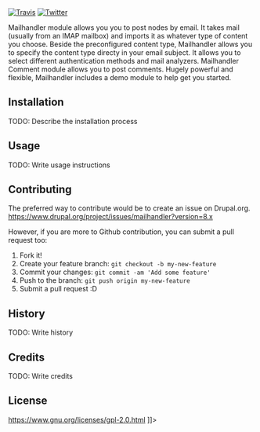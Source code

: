<snippet>
  <content><![CDATA[
# ${1:Drupal 8 module: Mailhandler}

[![Travis](https://img.shields.io/travis/rust-lang/rust.svg?maxAge=2592000)](https://travis-ci.org/fantastic91/mailhandler_d8/)
[![Twitter](https://img.shields.io/twitter/url/https/github.com/fantastic91/mailhandler_d8.svg?style=social)](https://twitter.com/intent/tweet?text=Wow:&url=%5Bobject%20Object%5D)

Mailhandler module allows you you to post nodes by email. It takes mail (usually from an IMAP mailbox) and imports it as whatever type of content you choose. Beside the preconfigured content type, Mailhandler allows you to specify the content type directy in your email subject. It allows you to select different authentication methods and mail analyzers. Mailhandler Comment module allows you to post comments. Hugely powerful and flexible, Mailhandler includes a demo module to help get you started.

## Installation

TODO: Describe the installation process

## Usage

TODO: Write usage instructions

## Contributing

The preferred way to contribute would be to create an issue on Drupal.org.
https://www.drupal.org/project/issues/mailhandler?version=8.x

However, if you are more to Github contribution, you can submit a pull request too:
1. Fork it!
2. Create your feature branch: `git checkout -b my-new-feature`
3. Commit your changes: `git commit -am 'Add some feature'`
4. Push to the branch: `git push origin my-new-feature`
5. Submit a pull request :D

## History

TODO: Write history

## Credits

TODO: Write credits

## License

https://www.gnu.org/licenses/gpl-2.0.html
]]></content>
</snippet>
